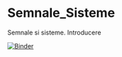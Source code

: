 # Semnale_Sisteme
Semnale si sisteme. Introducere


[![Binder](https://mybinder.org/badge_logo.svg)](https://mybinder.org/v2/gh/danciulian/Semnale_Sisteme/master?labpath=Sisteme_si_Semnale.ipynb)
